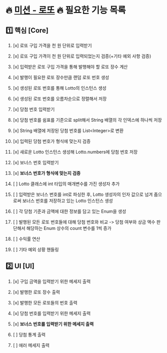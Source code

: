 # 🔥 [미션 - 로또](https://marked-duck-24a.notion.site/708fa2393f754d54b3facf5e31250367?v=be9a3af220774af1bb1453616c0330b9) 🔥 필요한 기능 목록 

## 1️⃣ 핵심 [Core]
1. [x] 로또 구입 가격을 천 원 단위로 입력받기
2. [x] 로또 구입 가격이 천 원 단위로 입력되었는지 검증(+기타 예외 사항 검증)


1. [x] 입력받은 로또 구입 가격을 통해 발행해야 할 로또 장수 계산
2. [x] 발행이 필요한 로또 장수만큼 랜덤 로또 번호 생성
3. [x] 생성된 로또 번호를 통해 Lotto의 인스턴스 생성
4. [x] 생성된 로또 번호를 오름차순으로 정렬해서 저장


1. [x] 당첨 번호 입력받기
2. [x] 당첨 번호를 쉼표를 기준으로 split해서 String 배열의 각 인덱스에 하나씩 저장
3. [x] String 배열에 저장된 당첨 번호를 List\<Integer\>로 변환
4. [x] 입력된 당첨 번호가 형식에 맞는지 검증
5. [x] 새로운 Lotto 인스턴스 생성해 Lotto.numbers에 당첨 번호 저장


1. [x] 보너스 번호 입력받기
2. [x] **보너스 번호가 형식에 맞는지 검증**
3. [ ] Lotto 클래스에 int 타입의 매개변수를 가진 생성자 추가
4. [ ] 입력받은 보너스 번호를 int로 파싱한 후, Lotto 생성자의 인자 값으로 넘겨 줌으로써 보너스 번호를 저장하고 있는 Lotto 인스턴스 생성


1. [ ] 각 당첨 기준과 금액에 대한 정보를 담고 있는 Enum을 생성
2. [ ] 발행된 모든 로또 번호들에 대해 당첨 번호와 비교 -> 당첨 여부와 상금 액수 판단해서 해당하는 Enum 상수의 count 변수를 1씩 증가


1. [ ] 수익률 연산


1. [ ] 기타 예외 상황 핸들링


## 2️⃣ UI [UI]
1. [x] 구입 금액을 입력받기 위한 메세지 출력
2. [x] 발행한 로또 장수 출력
3. [x] 발행한 모든 로또들의 번호 출력


1. [x] 당첨 번호를 입력받기 위한 메세지 출력
2. [x] **보너스 번호를 입력받기 위한 메세지 출력**


1. [ ] 당첨 통계 출력


2. [ ] 에러 메세지 출력